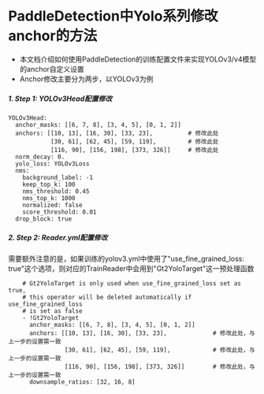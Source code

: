 # PaddleDetection中Yolo系列修改anchor的方法
* 本文档介绍如何使用PaddleDetection的训练配置文件来实现YOLOv3/v4模型的anchor自定义设置
* Anchor修改主要分为两步，以YOLOv3为例

##### 1. Step 1: YOLOv3Head配置修改
```
YOLOv3Head:
  anchor_masks: [[6, 7, 8], [3, 4, 5], [0, 1, 2]]
  anchors: [[10, 13], [16, 30], [33, 23],          # 修改此处
            [30, 61], [62, 45], [59, 119],         # 修改此处
            [116, 90], [156, 198], [373, 326]]     # 修改此处
  norm_decay: 0.
  yolo_loss: YOLOv3Loss
  nms:
    background_label: -1
    keep_top_k: 100
    nms_threshold: 0.45
    nms_top_k: 1000
    normalized: false
    score_threshold: 0.01
  drop_block: true
```
##### 2. Step 2: Reader.yml配置修改
需要额外注意的是，如果训练的yolov3.yml中使用了"use_fine_grained_loss: true"这个选项，则对应的TrainReader中会用到"Gt2YoloTarget"这一预处理函数
```
    # Gt2YoloTarget is only used when use_fine_grained_loss set as true,
    # this operator will be deleted automatically if use_fine_grained_loss
    # is set as false
    - !Gt2YoloTarget
      anchor_masks: [[6, 7, 8], [3, 4, 5], [0, 1, 2]]
      anchors: [[10, 13], [16, 30], [33, 23],             # 修改此处，与上一步的设置需一致
                [30, 61], [62, 45], [59, 119],            # 修改此处，与上一步的设置需一致
                [116, 90], [156, 198], [373, 326]]        # 修改此处，与上一步的设置需一致
      downsample_ratios: [32, 16, 8]
```